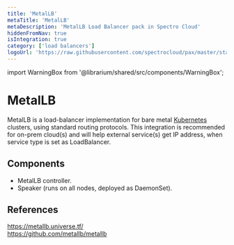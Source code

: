 ```yaml
---
title: 'MetalLB'
metaTitle: 'MetalLB'
metaDescription: 'MetalLB Load Balancer pack in Spectro Cloud'
hiddenFromNav: true
isIntegration: true
category: ['load balancers']
logoUrl: 'https://raw.githubusercontent.com/spectrocloud/pax/master/stable/addon/loadbalancers/metallb/logo.png?token=APOFE6T7QKBHPHH2JSBF3SC7AR556'
---
```


import WarningBox from '@librarium/shared/src/components/WarningBox';

# MetalLB

MetalLB is a load-balancer implementation for bare metal [Kubernetes](https://kubernetes.io/) clusters, using standard routing protocols. This integration is recommended for on-prem cloud(s) and will help external service(s) get IP address, when service type is set as LoadBalancer.

## Components

* MetalLB controller.
* Speaker (runs on all nodes, deployed as DaemonSet).

## References

https://metallb.universe.tf/ <br />
https://github.com/metallb/metallb
